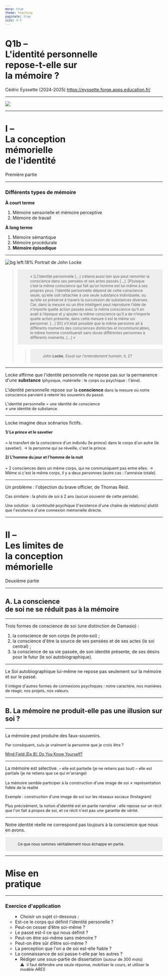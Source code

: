 ```yaml
---
marp: true
theme: teaching
paginate: true
size: 4:3
---
```


<!-- _class: titre -->

# Q1b – <br>L'identité personnelle<br>repose-t-elle sur<br>la mémoire ? <!-- fit -->

Cédric Eyssette (2024-2025)
https://eyssette.forge.apps.education.fr/


---
<!-- _class: i1t0 pp -->

[![](https://fr.web.img2.acsta.net/medias/nmedia/18/36/06/10/18449315.jpg)](https://ladigitale.dev/digiview/#/v/6599600486bb2)


---
<!-- _class: partie -->
# I – <br>La conception <br>mémorielle<br>de l'identité <!-- fit -->
Première partie


---
<!-- _class: fppp -->
### Différents types de mémoire

<!-- :warning: “mémoire visuelle” / “mémoire auditive” / “mémoire kinesthésique” = 1 neuromythe -->

**À court terme**
1) Mémoire sensorielle et mémoire perceptive
2) Mémoire de travail

**À long terme**
1) Mémoire sémantique
2) Mémoire procédurale
3) **Mémoire épisodique**


---
<!-- _class: citationC fmmm-->
![bg left:18% Portrait de John Locke](https://upload.wikimedia.org/wikipedia/commons/thumb/d/d1/JohnLocke.png/520px-JohnLocke.png)

>« [L]’identité personnelle […] s’étend aussi loin que peut remonter la conscience dans ses pensées et ses actes passés […]. [P]uisque c’est la même conscience qui fait qu’un homme est lui-même à ses propres yeux, l’identité personnelle dépend de cette conscience seule, qu’elle soit rattachée à une seule substance individuelle, ou qu’elle se préserve à travers la succession de substances diverses. Car, dans la mesure où un être intelligent peut reproduire l’idée de n’importe quelle action passée avec la même conscience qu’il en avait à l’époque et y ajouter la même conscience qu’il a de n’importe quelle action présente, dans cette mesure il est le même soi personnel. […] [Et] s’il était possible que la même personne ait à différents moments des consciences distinctes et incommunicables, le même homme constituerait sans doute différentes personnes à différents moments. […] »
>>John **Locke**, _Essai sur l'entendement humain_, II, 27


---
<!-- _class: fppp -->
<style scoped>
p:last-of-type{font-size:0.85em; background:#EEE; padding:15px 40px; margin-top:0.45em}
</style>
Locke affirme que l'identité personnelle ne repose pas sur la permanence d'une **substance** <span data-marpit-fragment="1">(physique, matérielle : le corps</span><span data-marpit-fragment="2"> ou psychique : l'âme).</span>
<!-- Contre Descartes -->

L'identité personnelle repose sur la **conscience** <span data-marpit-fragment="3">dans la mesure où notre conscience parvient à retenir les souvenirs du passé.</span>
<!-- Contre Hume qui affirme que la conscience n'est qu'un flux de perceptions multiples -->

<span data-marpit-fragment="4">L'identité personnelle = une identité de conscience<br>≠ une identité de substance.</span>

---
<!-- _class: f  -->
<style scoped>
h4 {margin-top:0}
</style>

Locke imagine deux scénarios fictifs.

#### <span data-marpit-fragment="1">1/ Le prince et le savetier</span>
<span data-marpit-fragment="2">= le transfert de la conscience d'un individu (le prince) dans le corps d'un autre (le savetier).</span>
<span data-marpit-fragment="3">→ la personne qui se réveille, c'est le prince.</span>

#### <span data-marpit-fragment="4">2/ L'homme du jour et l'homme de la nuit</span>

<span data-marpit-fragment="5">= 2 consciences dans un même corps, qui ne communiquent pas entre elles.</span>
<span data-marpit-fragment="6">→ Même si c'est le même corps, il y a deux personnes</span><span data-marpit-fragment="7"> (autre cas : l'amnésie totale).</span>


---
<!-- _class:  -->
Un problème : l'objection du brave officier, de Thomas Reid.

<!-- faire dessin au format numérique avec affichage progressif -->

<span data-marpit-fragment="1">Cas similaire : la photo de soi à 2 ans (aucun souvenir de cette période).</span>

<span data-marpit-fragment="2">Une solution : la continuité psychique (l'existence d'une chaîne de relations) plutôt que l'existence d'une connexion mémorielle directe.</span>


---
<!-- _class: partie -->
# II – <br>Les limites de <br>la conception<br> mémorielle <!-- fit -->
Deuxième partie


---
<!-- _class: souspartie -->


## A. La conscience <br>de soi ne se réduit pas à la mémoire

---
<!-- _class: fppppppppp -->
Trois formes de conscience de soi (une distinction de Damasio) :
1) la conscience de son corps (le proto&#8209;soi) ;
2) la conscience d'être la source de ses pensées et de ses actes (le soi central) ;
3) la conscience de sa vie passée, de son identité présente, de ses désirs pour le futur (le soi autobiographique).</span>

<!-- 
1/ conscience de son corps
proprioception
cas : membre-fantôme, O. Sacks : “la femme désincarnée”, “l'homme qui tombait de son lit”, “fantômes“.

Animaux : test de Gallup
cas : les athlètes (escalade)

Locke ne parle pas du tout de cet aspect-là de la conscience de soi
Locke laisse de côté la dimension corporelle de la conscience de soi.

How the Body Shapes the Mind
Shaun Gallagher
"a primary, embodied sense of self"

2/ conscience d'être la source de ses pensées et de ses actes
cf. cours sur le libre arbitre
Cas : schizophrénie ; hallucinations / trouble de l'agentivité (sentiment d'être agi, d'être comme une marionnette)

le syndrome de la main étrangère

=> semble correspondre à ce que dit Locke dans le 1er paragraphe

3/ soi autobiographique
=> semble correspondre au 2e paragraphe

-->


---
<!-- _class:  -->
Le Soi autobiographique lui-même ne repose pas seulement sur la mémoire et sur le passé.

<span data-marpit-fragment="1">Il intègre d'autres formes de connexions psychiques : notre caractère, nos manières de réagir, nos projets, nos valeurs.</span>

---
<!-- _class: souspartie -->
## B. La mémoire ne produit-elle pas une illusion sur soi ?


---
<!-- _class:  -->
La mémoire peut produire des faux-souvenirs.

<span data-marpit-fragment="1">Par conséquent, suis-je vraiment la personne que je crois être ?</span>

<span data-marpit-fragment="2">[Mind Field (Ep 8): Do You Know Yourself?](https://ladigitale.dev/digiview/#/v/6396d7de3decd)</span>


---
<!-- _class: fp -->
La mémoire est sélective.
<span data-marpit-fragment="1">– elle est partielle (je ne retiens pas tout)</span>
<span data-marpit-fragment="2">– elle est partiale (je ne retiens que ce qui m'arrange)</span>

<span data-marpit-fragment="3">La mémoire semble participer à la construction d'une image de soi</span> <span data-marpit-fragment="4">≠ représentation fidèle de la réalité</span>

<span data-marpit-fragment="5">Exemple : construction d'une image de soi sur les réseaux sociaux (Instagram)</span>

<span data-marpit-fragment="6">Plus précisément, la notion d'identité est en partie narrative : elle repose sur un récit que l'on fait à propos de soi, et ce récit n'est pas une garantie de vérité.</span>


---
<!-- _class:  -->
Notre identité réelle ne correspond pas toujours à la conscience que nous en avons. 

Ce que nous sommes véritablement nous échappe en partie.

<!-- 
Progression dans la connaissance de soi possible : grâce à autrui ? quête de soi ?
-->


<!-- 
L'identité réelle déborde la conscience que nous en avons. On ne peut pas assimiler l'identité à la conscience.
Ce que nous sommes véritablement échappe en partie à notre conscience.

Question de la vérité, place du témoignage d'autrui ; récit de soi (identité narrative), image de soi : illusions sur soi

Exemples dans la science-fiction : faux souvenirs

Faut-il rejeter jusqu'à la notion même d'identité ?

Science-fiction / Westworld, Blade Runner, Dark City …
Shutter Island 

Conscience de soi : partielle et partiale.

Ne pouvons-nous pas apprendre des autres des vérités sur nous-mêmes ?

-->


---
<!-- _class: partie -->
# Mise en<br> pratique <!-- fit -->


---
<!-- _class: exercice application fmmmmm -->
<style scoped>
h3 {margin-bottom:15px}
ul {margin-left:24px;}
ul ul {font-size:100%; margin-left:-40px}
span {font-size:90%;}
</style>

### Exercice d'application

- Choisir un sujet ci-dessous :
	- Est-ce le corps qui définit l'identité personelle ?
	- Peut-on cesser d’être soi-même ?
	- Le passé est-il ce qui nous définit ?
	- Peut-on être soi-même sans mémoire ?
	- Peut-on être sûr d’être soi-même ?
	- La perception que l'on a de soi est-elle fiable ?
	- La connaissance de soi passe-t-elle par les autres ?
- Rédiger une sous-partie de dissertation <span>(autour de 300 mots)</span><br> :warning:  <span>il faut défendre une seule réponse, mobiliser le cours, et utiliser le modèle _ARES_</span>